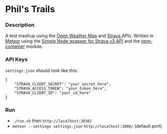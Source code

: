 # Phil's Trails

### Description

A test mashup using the [Open Weather Map](http://openweathermap.org/api) and [Strava ](http://strava.github.io/api/) APIs.  Written in [Meteor](http://www.meteor.com) using the [Simple Node wrapper for Strava v3 API](https://github.com/UnbounDev/node-strava-v3) and the [npm-container](https://github.com/meteorhacks/npm) module.

### API Keys

`settings.json` should look like this:
```
{
    "STRAVA_CLIENT_SECRET": "your_secret_here",
    "STRAVA_ACCESS_TOKEN": "your_token_here",
    "STRAVA_CLIENT_ID": "your_id_here"
}
```

### Run
* `./run.sh` then `http://localhost:3030/`
* `meteor --settings settings.json` `http://localhost:3000/` (default port)